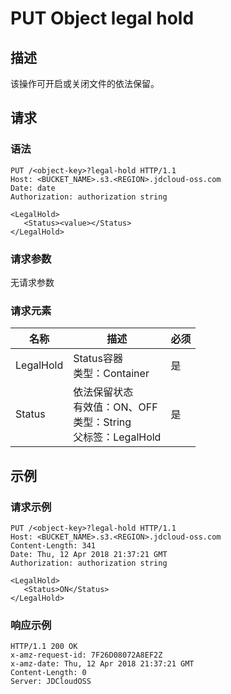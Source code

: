 # PUT Object legal hold

## 描述

该操作可开启或关闭文件的依法保留。

## 请求
### 语法

```HTTP
PUT /<object-key>?legal-hold HTTP/1.1
Host: <BUCKET_NAME>.s3.<REGION>.jdcloud-oss.com
Date: date
Authorization: authorization string
 
<LegalHold>
   <Status><value></Status>
</LegalHold>  
```

### 请求参数
无请求参数

### 请求元素

名称|描述|必须
---|---|---
LegalHold|Status容器<br>类型：Container|是
Status|依法保留状态<br>有效值：ON、OFF<br>类型：String<br>父标签：LegalHold|是

## 示例
### 请求示例

```HTTP
PUT /<object-key>?legal-hold HTTP/1.1
Host: <BUCKET_NAME>.s3.<REGION>.jdcloud-oss.com
Content-Length: 341
Date: Thu, 12 Apr 2018 21:37:21 GMT
Authorization: authorization string

<LegalHold>
   <Status>ON</Status>
</LegalHold>  
```

### 响应示例
```HTTP
HTTP/1.1 200 OK
x-amz-request-id: 7F26D08072A8EF2Z
x-amz-date: Thu, 12 Apr 2018 21:37:21 GMT
Content-Length: 0
Server: JDCloudOSS
```
